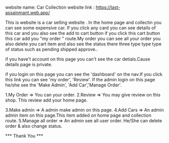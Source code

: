 website name: Car Collection
website link : https://last-assainmant.web.app/


<!--web content  -->
This is website is a car selling website . In the home page and collectin you can see some expensive car. If you click any card you can see details of this car and you also see the add to cart button if you click this cart button this car add you "my order " route.My order you can see all your order you also delete you cart item and also see the status there three type type type of status such as pending shipped approve..

<!-- firebase  -->
if you have't account on this page you can't see the car detials.Cause details page is private.

<!-- dashboard -->
if you login on this page you can see the 'dashboard' on the nav.If you click this link you can see 'my order', 'Review'. If the admin login on this page he/she see the 'Make Admin', 'Add Car','Manage Order'.

<!-- dashboard link -->
1.My Order => You can your order.
2.Review => You may give review on this shop. This review add your home page.
<!-- admin route -->
3.Make admin => A admin make admin on this page.
4.Add Cars => An admin admin item on this page.This item added on home page and collection route.
5.Manage all order => An admin see all user order. He/She can delete order & also change status.

*** Thank You ***